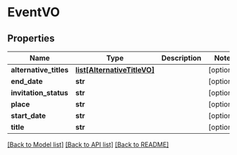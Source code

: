# EventVO

## Properties
Name | Type | Description | Notes
------------ | ------------- | ------------- | -------------
**alternative_titles** | [**list[AlternativeTitleVO]**](AlternativeTitleVO.md) |  | [optional] 
**end_date** | **str** |  | [optional] 
**invitation_status** | **str** |  | [optional] 
**place** | **str** |  | [optional] 
**start_date** | **str** |  | [optional] 
**title** | **str** |  | [optional] 

[[Back to Model list]](../README.md#documentation-for-models) [[Back to API list]](../README.md#documentation-for-api-endpoints) [[Back to README]](../README.md)


